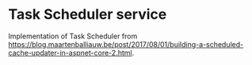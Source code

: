 # Task Scheduler service

Implementation of Task Scheduler from https://blog.maartenballiauw.be/post/2017/08/01/building-a-scheduled-cache-updater-in-aspnet-core-2.html.
